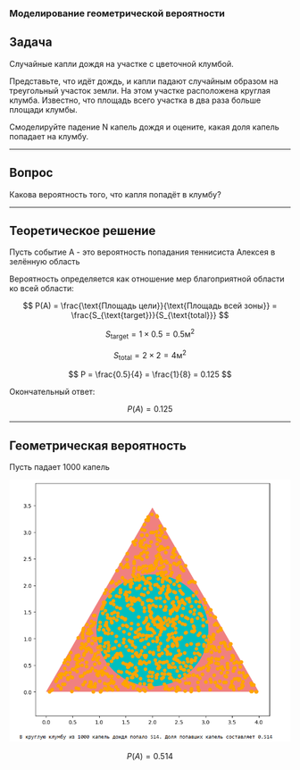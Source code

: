 ### Моделирование геометрической вероятности
## Задача

Случайные капли дождя на участке с цветочной клумбой.

Представьте, что идёт дождь, и капли падают случайным образом на треугольный участок земли. На этом участке расположена круглая клумба. Известно, что площадь всего участка в два раза больше площади клумбы.

Смоделируйте падение N капель дождя и оцените, какая доля капель попадает на клумбу.

---

## Вопрос

Какова вероятность того, что капля попадёт в клумбу?

---

## Теоретическое решение
Пусть cобытие A - это вероятность попадания теннисиста Алексея в зелённую область


Вероятность определяется как отношение мер благоприятной области ко всей области:

$$
P(A) = \frac{\text{Площадь цели}}{\text{Площадь всей зоны}} = \frac{S_{\text{target}}}{S_{\text{total}}}
$$

$$
S_{\text{target}} = 1 \times 0.5 = 0.5  \text{м}^2
$$

$$
S_{\text{total}} = 2 \times 2 = 4  \text{м}^2
$$


$$
P = \frac{0.5}{4} = \frac{1}{8} = 0.125
$$

Окончательный ответ:  

$$
P(A) = 0.125
$$

---
## Геометрическая вероятность 

Пусть падает 1000 капель

![](https://github.com/Lesyamarkova0/-/blob/main/Задача%201/teorver.png)

$$
P(A) = 0.514
$$
